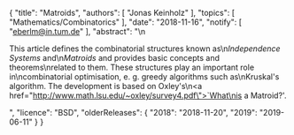 {
    "title": "Matroids",
    "authors": [
        "Jonas Keinholz"
    ],
    "topics": [
        "Mathematics/Combinatorics"
    ],
    "date": "2018-11-16",
    "notify": [
        "eberlm@in.tum.de"
    ],
    "abstract": "\n<p>This article defines the combinatorial structures known as\n<em>Independence Systems</em> and\n<em>Matroids</em> and provides basic concepts and theorems\nrelated to them. These structures play an important role in\ncombinatorial optimisation, e. g. greedy algorithms such as\nKruskal's algorithm. The development is based on Oxley's\n<a href=\"http://www.math.lsu.edu/~oxley/survey4.pdf\">`What\nis a Matroid?'</a>.</p>",
    "licence": "BSD",
    "olderReleases": {
        "2018": "2018-11-20",
        "2019": "2019-06-11"
    }
}